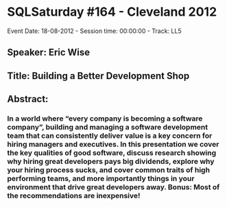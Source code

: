 # SQLSaturday #164 - Cleveland 2012
Event Date: 18-08-2012 - Session time: 00:00:00 - Track: LL5
## Speaker: Eric Wise
## Title: Building a Better Development Shop
## Abstract:
### In a world where “every company is becoming a software company”, building and managing a software development team that can consistently deliver value is a key concern for hiring managers and executives.  In this presentation we cover the key qualities of good software, discuss research showing why hiring great developers pays big dividends, explore why your hiring process sucks, and cover common traits of high performing teams, and more importantly things in your environment that drive great developers away.  Bonus: Most of the recommendations are inexpensive!
